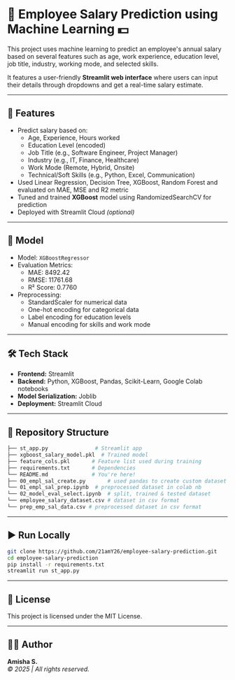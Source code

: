 # 💼 Employee Salary Prediction using Machine Learning 💵

This project uses machine learning to predict an employee's annual salary based on several features such as age, work experience, education level, job title, industry, working mode, and selected skills.

It features a user-friendly **Streamlit web interface** where users can input their details through dropdowns and get a real-time salary estimate.

---

## 🚀 Features

- Predict salary based on:
  - Age, Experience, Hours worked
  - Education Level (encoded)
  - Job Title (e.g., Software Engineer, Project Manager)
  - Industry (e.g., IT, Finance, Healthcare)
  - Work Mode (Remote, Hybrid, Onsite)
  - Technical/Soft Skills (e.g., Python, Excel, Communication)
- Used Linear Regression, Decision Tree, XGBoost, Random Forest and evaluated on MAE, MSE and R2 metric
- Tuned and trained **XGBoost** model using RandomizedSearchCV for prediction
- Deployed with Streamlit Cloud *(optional)*

---

## 🧠 Model

- Model: `XGBoostRegressor`
- Evaluation Metrics:
  - MAE: 8492.42
  - RMSE: 11761.68
  - R² Score: 0.7760
- Preprocessing:
  - StandardScaler for numerical data
  - One-hot encoding for categorical data
  - Label encoding for education levels
  - Manual encoding for skills and work mode

---

## 🛠 Tech Stack

- **Frontend:** Streamlit
- **Backend:** Python, XGBoost, Pandas, Scikit-Learn, Google Colab notebooks
- **Model Serialization:** Joblib
- **Deployment:** Streamlit Cloud 

---

## 📁 Repository Structure

```bash
├── st_app.py               # Streamlit app
├── xgboost_salary_model.pkl  # Trained model
├── feature_cols.pkl       # Feature list used during training
├── requirements.txt       # Dependencies
└── README.md              # You're here!
├── 00_empl_sal_create.py       # used pandas to create custom dataset
└── 01_empl_sal_prep.ipynb  # preprocessed dataset in colab nb
└── 02_model_eval_select.ipynb  # split, trained & tested dataset
└── employee_salary_dataset.csv # dataset in csv format
└── prep_emp_sal_data.csv # preprocessed dataset in csv format
```

---

## ▶️ Run Locally

```bash
git clone https://github.com/21amY26/employee-salary-prediction.git
cd employee-salary-prediction
pip install -r requirements.txt
streamlit run st_app.py
```

---

## 📄 License

This project is licensed under the MIT License.

---

## 👩‍💻 Author

**Amisha S.**  
*© 2025 | All rights reserved.*


